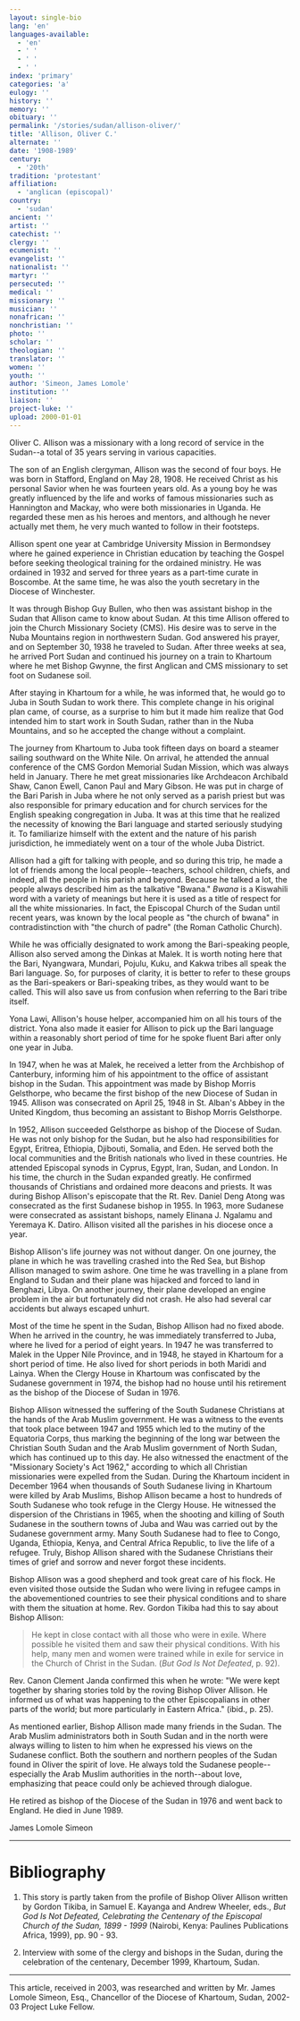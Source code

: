 ```yaml
---
layout: single-bio
lang: 'en'
languages-available:
  - 'en'
  - ' '
  - ' '
  - ' '
index: 'primary'
categories: 'a'
eulogy: ''
history: ''
memory: ''
obituary: ''
permalink: '/stories/sudan/allison-oliver/'
title: 'Allison, Oliver C.'
alternate: ''
date: '1908-1989'
century:
  - '20th'
tradition: 'protestant'
affiliation:
  - 'anglican (episcopal)'
country:
  - 'sudan'
ancient: ''
artist: ''
catechist: ''
clergy: ''
ecumenist: ''
evangelist: ''
nationalist: ''
martyr: ''
persecuted: ''
medical: ''
missionary: ''
musician: ''
nonafrican: ''
nonchristian: ''
photo: ''
scholar: ''
theologian: ''
translator: ''
women: ''
youth: ''
author: 'Simeon, James Lomole'
institution: ''
liaison: ''
project-luke: ''
upload: 2000-01-01
---
```



Oliver C. Allison was a missionary with a long record of service in the Sudan--a total of 35 years serving in various capacities.

The son of an English clergyman, Allison was the second of four boys. He was born in Stafford, England on May 28, 1908.  He received Christ as his personal Savior when he was fourteen years old. As a young boy he was greatly influenced by the life and works of famous missionaries such as Hannington and Mackay, who were both missionaries in Uganda. He regarded these men as his heroes and mentors, and although he never actually met them, he very much wanted to follow in their footsteps.

Allison spent one year at Cambridge University Mission in Bermondsey where he gained experience in Christian education by teaching the Gospel before seeking theological training for the ordained ministry. He was ordained in 1932 and served for three years as a part-time curate in Boscombe. At the same time, he was also the youth secretary in the Diocese of Winchester.

It was through Bishop Guy Bullen, who then was assistant bishop in the Sudan that Allison came to know about Sudan. At this time Allison offered to join the Church Missionary Society (CMS). His desire was to serve in the Nuba Mountains region in northwestern Sudan. God answered his prayer, and on September 30, 1938 he traveled to Sudan. After three weeks at sea, he arrived Port Sudan and continued his journey  on a train to Khartoum where he met Bishop Gwynne, the first Anglican and CMS missionary to set foot on Sudanese soil.

After staying in Khartoum for a while, he was informed that, he would go to Juba in South Sudan to work there. This complete change in his original plan came, of course, as a surprise to him but it  made him realize that God intended him to start work in South Sudan, rather than in the Nuba Mountains, and so he accepted the change without a complaint.

The journey from Khartoum to Juba took fifteen days on board a steamer sailing southward on the White Nile. On arrival, he attended the annual conference of the CMS Gordon Memorial Sudan Mission, which was always held in January. There he met great missionaries like Archdeacon Archibald Shaw, Canon Ewell, Canon Paul and Mary Gibson. He was put in charge of the Bari Parish in Juba where he not only served as a parish priest but was also responsible for primary education and for church services for the English speaking congregation in Juba. It was at this time that he realized the necessity of knowing the Bari
language and started seriously studying it. To familiarize himself with the extent and the nature of his parish jurisdiction, he immediately went on a tour of the whole Juba District.

Allison had a gift for talking with people, and so during this trip, he made a lot of friends among the local people--teachers, school children, chiefs, and indeed, all the people in his parish and beyond. Because he talked a lot, the people always described him as the talkative "Bwana." *Bwana* is a Kiswahili word with a variety of meanings but here it is used as a title of respect for all the white missionaries. In fact, the Episcopal Church of the Sudan until recent years, was known by the local people as "the church of bwana" in contradistinction with "the church of padre" (the Roman Catholic Church).

While he was officially designated to work among the Bari-speaking people, Allison also served among the Dinkas at Malek. It is worth noting here that the Bari, Nyangwara, Mundari, Pojulu, Kuku, and Kakwa tribes all speak the Bari language. So, for purposes of clarity, it is better to refer to these groups as the Bari-speakers or Bari-speaking tribes, as they would want to be called. This will also save us from confusion when referring to the Bari tribe itself.

Yona Lawi, Allison's house helper, accompanied him on all his tours of the district. Yona also made it easier  for Allison to pick up the Bari language within a reasonably short period of time for he spoke fluent Bari after only one year in Juba.

In 1947, when he was at Malek, he received a letter from the Archbishop of Canterbury, informing him of his appointment to the office of assistant bishop in the Sudan. This appointment was made by Bishop Morris Gelsthorpe, who became the first bishop of the new Diocese of Sudan in 1945. Allison was consecrated on April 25, 1948 in St. Alban's Abbey in the United Kingdom, thus becoming an assistant to Bishop Morris Gelsthorpe.

In 1952, Allison succeeded Gelsthorpe as bishop of the Diocese of Sudan. He was not only bishop for the Sudan, but he also had responsibilities for Egypt, Eritrea, Ethiopia, Djibouti, Somalia, and Eden. He served both the local communities and the British nationals who lived in these countries. He attended Episcopal synods in Cyprus, Egypt, Iran, Sudan, and London. In his time, the church in the Sudan expanded greatly. He confirmed thousands of Christians and ordained more deacons and priests. It was during Bishop Allison's episcopate that the Rt. Rev. Daniel Deng Atong was consecrated as the first Sudanese bishop in 1955. In 1963, more Sudanese were consecrated as assistant bishops, namely Elinana J. Ngalamu and Yeremaya K. Datiro. Allison visited all the parishes in his diocese once a year.

Bishop Allison's life journey was not without danger. On one journey, the plane in which he was travelling crashed into the Red Sea, but Bishop Allison managed to swim ashore. One time he was travelling in a plane from England to Sudan and their plane was hijacked and forced to land in Benghazi, Libya. On another journey, their plane developed an engine problem in the air but fortunately did not crash. He also had several car accidents but always escaped unhurt.

Most of the time he spent in the Sudan, Bishop Allison had no fixed abode. When he arrived in the country, he was immediately transferred to Juba, where he lived for a period of eight years. In 1947 he was transferred to Malek in the Upper Nile Province, and in 1948, he stayed in Khartoum for a short period of time. He also lived for short periods in both Maridi and Lainya. When the Clergy House in Khartoum was confiscated by the Sudanese government in 1974, the bishop had no house until his retirement as the bishop of the Diocese of Sudan in 1976.

Bishop Allison witnessed the suffering of the South Sudanese Christians at the hands of the Arab Muslim government. He was a witness to the events that took place between 1947 and 1955 which led to the mutiny of the Equatoria Corps, thus marking the beginning of the long war between the Christian South Sudan and the Arab Muslim government of North Sudan, which has continued up to this day. He also witnessed the enactment of the "Missionary Society's Act 1962," according to which all Christian missionaries were expelled from the Sudan. During the Khartoum incident in December 1964 when thousands of South Sudanese living in Khartoum were killed by Arab Muslims, Bishop Allison became a host to hundreds of South Sudanese who took refuge in the Clergy House. He witnessed the dispersion of the Christians in 1965, when the shooting and killing of South Sudanese in the southern towns of Juba and Wau was carried out by the Sudanese government army. Many South Sudanese had to flee to Congo, Uganda, Ethiopia, Kenya, and Central Africa Republic, to live the life of a refugee. Truly, Bishop Allison shared with the Sudanese Christians their times of grief and sorrow and never forgot these incidents.

Bishop Allison was a good shepherd and took great care of his flock. He even visited those outside the Sudan who were living in refugee camps in the abovementioned countries to see their physical conditions and to share with them the situation at home. Rev. Gordon Tikiba had this to say about Bishop Allison:

> He kept in close contact with all those who were in exile. Where possible he visited them and saw their physical conditions. With his help, many men and women were trained while in exile for service in the Church of Christ in the Sudan. (*But God Is Not Defeated*, p. 92).
> 

Rev. Canon Clement Janda confirmed this when he wrote: "We were kept together by sharing stories told by the roving Bishop Oliver Allison. He informed us of what was happening to the other Episcopalians in other parts of the world; but more particularly in Eastern Africa." (ibid., p. 25).

As mentioned earlier, Bishop Allison made many friends in the Sudan. The Arab Muslim administrators both in South Sudan and in the north were always willing to listen to him when he expressed his views on the Sudanese conflict. Both the southern and northern peoples of the Sudan found in Oliver the spirit of love. He always told the Sudanese people--especially the Arab Muslim authorities in the north--about love, emphasizing that peace could only be achieved through dialogue.

He retired as bishop of the Diocese of the Sudan in 1976 and went back to England. He died in June 1989.

James Lomole Simeon

---

# Bibliography

1. This story is partly taken from the profile of Bishop Oliver Allison written by Gordon Tikiba, in Samuel E. Kayanga and Andrew Wheeler, eds., *But God Is Not Defeated, Celebrating the Centenary of the Episcopal Church of the Sudan, 1899 - 1999* (Nairobi, Kenya: Paulines Publications Africa, 1999), pp. 90 - 93.

2. Interview with some of the clergy and bishops in the Sudan, during the
celebration of the centenary, December 1999, Khartoum, Sudan.

---

This article, received in 2003, was researched and written by Mr. James Lomole Simeon, Esq., Chancellor of the Diocese of Khartoum, Sudan, 2002-03 Project Luke Fellow.